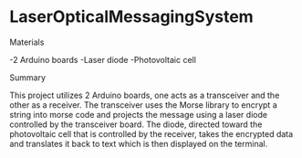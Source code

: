 # LaserOpticalMessagingSystem

Materials

-2 Arduino boards
-Laser diode
-Photovoltaic cell

Summary

This project utilizes 2 Arduino boards, one acts as a transceiver and the other as a receiver. The transceiver uses the Morse library to encrypt a string into morse code and projects the message using a laser diode controlled by the transceiver board. The diode, directed toward the photovoltaic cell that is controlled by the receiver, takes the encrypted data and translates it back to text which is then displayed on the terminal.
